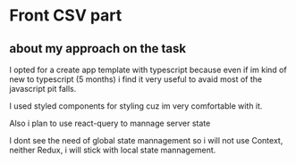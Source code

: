 # Front CSV part

## about my approach on the task

I opted for a create app template with typescript because even if im kind of new to typescript (5 months) i find it very useful to avaid most of the javascript pit falls.

I used styled components for styling cuz im very comfortable with it.

Also i plan to use react-query to mannage server state

I dont see the need of global state mannagement so i will not use Context, neither Redux, i will stick with local state mannagement.
